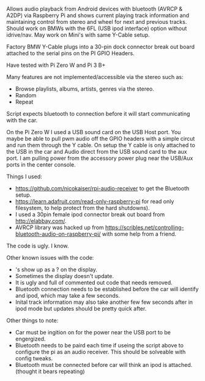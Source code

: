 
Allows audio playback from Android devices with bluetooth (AVRCP & A2DP) via Raspberry Pi and shows current playing track information and maintaining control from stereo and wheel for next and previous tracks. Should work on BMWs with the 6FL (USB ipod interface) option without idrive/nav. May work on Mini's with same Y-Cable setup.  

Factory BMW Y-Cable plugs into a 30-pin dock connector break out board attached to the serial pins on the PI GPIO Headers.

Have tested with Pi Zero W and Pi 3 B+

Many features are not implemented/accessible via the stereo such as:
* Browse playlists, albums, artists, genres via the stereo. 
* Random
* Repeat

Script expects bluetooth to connection before it will start communicating with the car. 

On the Pi Zero W I used a USB sound card on the USB Host port. You maybe be able to pull pwm audio off the GPIO headers with a simple circut and run them through the Y cable. On setup the Y cable is only attached to the USB in the car and Audio direct from the USB sound card to the aux port. I am pulling power from the accessory power plug near the USB/Aux ports in the center console. 

Things I used: 
* https://github.com/nicokaiser/rpi-audio-receiver to get the Bluetooth setup. 
* https://learn.adafruit.com/read-only-raspberry-pi for read only filesystem, to help protect from the hard shutdowns). 
* I used a 30pin female ipod connector break out board from http://elabbay.com/. 
* AVRCP library was hacked up from https://scribles.net/controlling-bluetooth-audio-on-raspberry-pi/ with some help from a friend.

The code is ugly. I know. 

Other known issues with the code: 
* 's show up as a ? on the display. 
* Sometimes the display doesn't update. 
* It is ugly and full of commented out code that needs removed. 
* Bluetooth connection needs to be established before the car will identify and ipod, which may take a few seconds. 
* Inital track information may also take another few few seconds after in ipod mode but updates should be pretty quick after.

Other things to note:
* Car must be ingition on for the power near the USB port to be engergized. 
* Bluetooth needs to be paird each time if useing the script above to configure the pi as an audio receiver. This should be solveable with config tweaks.
* Bluetooth must be connected before car will think an ipod is attached. (thought it bears repeating)
